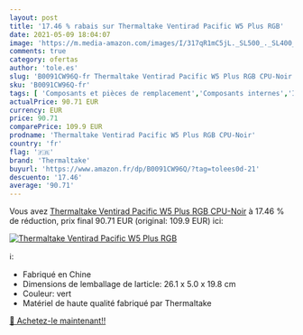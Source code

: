 ```yaml
---
layout: post
title: '17.46 % rabais sur Thermaltake Ventirad Pacific W5 Plus RGB'
date: 2021-05-09 18:04:07
image: 'https://m.media-amazon.com/images/I/317qR1mC5jL._SL500_._SL400_.jpg'
comments: true
category: ofertas
author: 'tole.es'
slug: 'B0091CW96Q-fr Thermaltake Ventirad Pacific W5 Plus RGB CPU-Noir'
sku: 'B0091CW96Q-fr'
tags: [ 'Composants et pièces de remplacement','Composants internes','Informatique','Refroidissement et ventilateurs','thermaltake', ]
actualPrice: 90.71 EUR
currency: EUR
price: 90.71
comparePrice: 109.9 EUR
prodname: 'Thermaltake Ventirad Pacific W5 Plus RGB CPU-Noir'
country: 'fr'
flag: '🇫🇷'
brand: 'Thermaltake'
buyurl: 'https://www.amazon.fr/dp/B0091CW96Q/?tag=tolees0d-21'
descuento: '17.46'
average: '90.71'
---
```


Vous avez [Thermaltake Ventirad Pacific W5 Plus RGB CPU-Noir](https://www.amazon.fr/dp/B0091CW96Q/?tag=tolees0d-21)  à  17.46 % de réduction, prix final  90.71 EUR (original: 109.9 EUR) ici:

[![Thermaltake Ventirad Pacific W5 Plus RGB](https://m.media-amazon.com/images/I/317qR1mC5jL._SL500_._SL400_.jpg)](https://www.amazon.fr/dp/B0091CW96Q/?tag=tolees0d-21)

ℹ️:

- Fabriqué en Chine
- Dimensions de lemballage de larticle: 26.1 x 5.0 x 19.8 cm
- Couleur: vert
- Matériel de haute qualité fabriqué par Thermaltake

[🛒 Achetez-le maintenant!!](https://www.amazon.fr/dp/B0091CW96Q/?tag=tolees0d-21)
